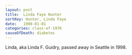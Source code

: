 ```yaml
---
layout: post
title:  Linda Faye Hunter
sortKey: Hunter, Linda Faye
date:   1998-01-01
categories: class-of-1976
causeOfDeath: diabetes
---
```

Linda, aka Linda F. Guidry, passed away in Seattle in 1998.
